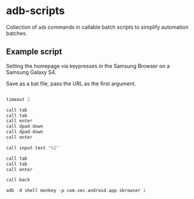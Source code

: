 # adb-scripts

Collection of `adb` commands in callable batch scripts to simplify automation batches.

## Example script

Setting the homepage via keypresses in the Samsung Browser on a Samsung Galaxy S4.

Save as a bat file, pass the URL as the first argument.

```adb -d shell am start -n com.sec.android.app.sbrowser/.preferences.Settings

timeout 2

call tab
call tab
call enter
call dpad-down
call dpad-down
call enter

call input-text "%1"

call tab
call tab
call enter

call back

adb -d shell monkey -p com.sec.android.app.sbrowser 1
```
